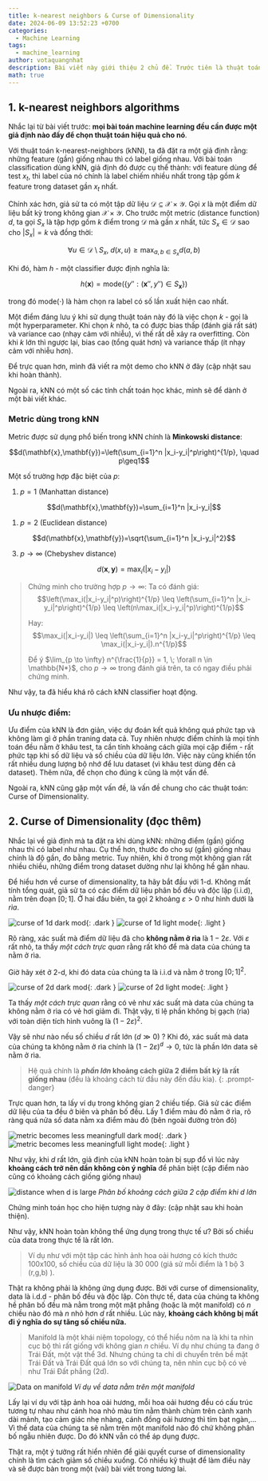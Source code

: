 ```yaml
---
title: k-nearest neighbors & Curse of Dimensionality
date: 2024-06-09 13:52:23 +0700
categories:
  - Machine Learning
tags:
  - machine_learning
author: votaquangnhat
description: Bài viết này giới thiệu 2 chủ đề. Trước tiên là thuật toán k-nearest neighbors và tập trung chủ yếu về classification. Ngoài ra còn dẫn dắt nói thêm về vấn đề curse of dimensionality
math: true
---
```

## 1. k-nearest neighbors algorithms

Nhắc lại từ bài viết trước: **mọi bài toán machine learning đều cần được một giả định nào đấy để chọn thuật toán hiệu quả cho nó**.

Với thuật toán k-nearest-neighbors (kNN), ta đã đặt ra một giả định rằng: những feature (gần) giống nhau thì có label giống nhau. Với bài toán classification dùng kNN, giả định đó được cụ thể thành: với feature dùng để test $x_t$, thì label của nó chính là label chiếm nhiều nhất trong tập gồm $k$ feature trong dataset gần $x_t$ nhất.


Chính xác hơn, giả sử ta có một tập dữ liệu $\mathcal{D} \subseteq \mathcal{X} \times \mathcal{Y}$. Gọi $x$ là một điểm dữ liệu bất kỳ trong không gian $\mathcal{X} \times \mathcal{Y}$. Cho trước một metric (distance function) $d$, ta gọi $S_x$ là tập hợp gồm $k$ điểm trong $\mathcal{D}$ mà gần $x$ nhất, tức $S_x \in \mathcal{D}$ sao cho $|S_x| = k$ và đồng thời:

$$\forall u \in \mathcal{D} \setminus S_x, \; d(x, u) \geq \max_{a, b \in S_x} d(a, b)$$

Khi đó, hàm $h$ - một classifier được định nghĩa là:

$$h(\mathbf{x})=\text{mode}(\{y'':(\mathbf{x}'',y'')\in S_\mathbf{x}\})$$

trong đó $\text{mode}(\cdot)$ là hàm chọn ra label có số lần xuất hiện cao nhất.

Một điểm đáng lưu ý khi sử dụng thuật toán này đó là việc chọn $k$ - gọi là một hyperparameter. Khi chọn $k$ nhỏ, ta có được bias thấp (đánh giá rất sát) và variance cao (nhạy cảm với nhiễu), vì thế rất dễ xảy ra overfitting. Còn khi $k$ lớn thì ngược lại, bias cao (tổng quát hơn) và variance thấp (ít nhạy cảm với nhiễu hơn).

Để trực quan hơn, mình đã viết ra một demo cho kNN ở đây (cập nhật sau khi hoàn thành).

Ngoài ra, kNN có một số các tính chất toán học khác, mình sẽ để dành ở một bài viết khác.

### Metric dùng trong kNN

Metric được sử dụng phổ biến trong kNN chính là **Minkowski distance**:

$$d(\mathbf{x},\mathbf{y})=\left(\sum_{i=1}^n |x_i-y_i|^p\right)^{1/p}, \quad p\geq1$$

Một số trường hợp đặc biệt của $p$:
1. $p = 1$ (Manhattan distance)

$$d(\mathbf{x},\mathbf{y})=\sum_{i=1}^n |x_i-y_i|$$

1. $p=2$ (Euclidean distance)

$$d(\mathbf{x},\mathbf{y})=\sqrt{\sum_{i=1}^n |x_i-y_i|^2}$$

3. $p \to \infty$ (Chebyshev distance)

$$d(\mathbf{x},\mathbf{y})=\max_i (|x_i-y_i|)$$

> Chứng minh cho trường hợp $p \to \infty$:
> Ta có đánh giá:
> $$\left(\max_i(|x_i-y_i|^p)\right)^{1/p} \leq \left(\sum_{i=1}^n |x_i-y_i|^p\right)^{1/p} \leq \left(n\max_i(|x_i-y_i|^p)\right)^{1/p}$$
> 
> Hay:
> $$\max_i(|x_i-y_i|) \leq \left(\sum_{i=1}^n |x_i-y_i|^p\right)^{1/p} \leq \max_i(|x_i-y_i|).n^{1/p}$$
> 
> Để ý $\lim_{p \to \infty} n^{\frac{1}{p}} = 1, \; \forall n \in \mathbb{N*}$, cho $p \to \infty$ trong đánh giá trên, ta có ngay điều phải chứng minh.

Như vậy, ta đã hiểu khá rõ cách kNN classifier hoạt động.

### Ưu nhược điểm:

Ưu điểm của kNN là đơn giản, việc dự đoán kết quả không quá phức tạp và không làm gì ở phần traning data cả. Tuy nhiên nhược điểm chính là mọi tính toán đều nằm ở khâu test, ta cần tính khoảng cách giữa mọi cặp điểm - rất phức tạp khi số dữ liệu và số chiều của dữ liệu lớn. Việc này cũng khiến tốn rất nhiều dung lượng bộ nhớ để lưu dataset (vì khâu test dùng đến cả dataset). Thêm nữa, để chọn cho đúng k cũng là một vấn đề.

Ngoài ra, kNN cũng gặp một vấn đề, là vấn đề chung cho các thuật toán: Curse of Dimensionality.
## 2. Curse of Dimensionality (đọc thêm)

Nhắc lại về giả định mà ta đặt ra khi dùng kNN: những điểm (gần) giống nhau thì có label như nhau. Cụ thể hơn, thước đo cho sự (gần) giống nhau chính là độ gần, đo bằng metric. Tuy nhiên, khi ở trong một không gian rất nhiều chiều, những điểm trong dataset dường như lại không hề gần nhau.

Để hiểu hơn về curse of dimensionality, ta hãy bắt đầu với 1-d. Không mất tính tổng quát, giả sử ta có các điểm dữ liệu phân bố đều và độc lập (i.i.d), nằm trên đoạn $[0;1]$. Ở hai đầu biên, ta gọi 2 khoảng $\varepsilon > 0$ như hình dưới là _rìa_.

![curse of 1d dark mod](https://raw.githubusercontent.com/nhatquang510/media/main/vtqn-blog/Attachments/curse-of-1d(dark).png){: .dark }
![curse of 1d light mode](https://raw.githubusercontent.com/nhatquang510/media/main/vtqn-blog/Attachments/curse-of-1d(light).png){: .light }

Rõ ràng, xác suất mà điểm dữ liệu đã cho **không nằm ở rìa** là $1-2\varepsilon$. Với $\varepsilon$ rất nhỏ, ta thấy _một cách trực quan_ rằng rất khó để mà data của chúng ta nằm ở rìa.

Giờ hãy xét ở 2-d, khi đó data của chúng ta là i.i.d và nằm ở trong $[0;1]^2$.

![curse of 2d dark mod](https://raw.githubusercontent.com/nhatquang510/media/main/vtqn-blog/Attachments/curse-of-2d(dark).png){: .dark }
![curse of 2d light mode](https://raw.githubusercontent.com/nhatquang510/media/main/vtqn-blog/Attachments/curse-of-2d(light).png){: .light }

Ta thấy _một cách trực quan_ rằng có vẻ như xác suất mà data của chúng ta không nằm ở rìa có vẻ hơi giảm đi. Thật vậy, tỉ lệ phần không bị gạch (rìa) với toàn diện tích hình vuông là $(1-2\varepsilon)^2$.

Vậy sẽ như nào nếu số chiều $d$ rất lớn ($d \gg 0$) ? Khi đó, xác suất mà data của chúng ta không nằm ở rìa chính là $(1-2\varepsilon)^d \to 0$, tức là phần lớn data sẽ nằm ở rìa.

> Hệ quả chính là **_phần lớn_ khoảng cách giữa 2 điểm bất kỳ là rất giống nhau** (đều là khoảng cách từ đầu này đến đầu kia).
{: .prompt-danger}

Trực quan hơn, ta lấy ví dụ trong không gian 2 chiều tiếp. Giả sử các điểm dữ liệu của ta đều ở biên và phân bố đều. Lấy 1 điểm màu đỏ nằm ở rìa, rõ ràng quá nửa số data nằm xa điểm màu đỏ (bên ngoài đường tròn đỏ)

![metric becomes less meaningfull dark mod](https://raw.githubusercontent.com/nhatquang510/media/main/vtqn-blog/Attachments/lessmeaning-metric-of-2d(dark).png){: .dark }
![metric becomes less meaningfull light mode](https://raw.githubusercontent.com/nhatquang510/media/main/vtqn-blog/Attachments/lessmeaning-metric-of-2d(light).png){: .light }

Như vậy, khi $d$ rất lớn, giả định của kNN hoàn toàn bị sụp đổ vì lúc này **khoảng cách trở nên dần không còn ý nghĩa** để phân biệt (cặp điểm nào cũng có khoảng cách giống giống nhau)

![distance when d is large](https://www.cs.cornell.edu/courses/cs4780/2024sp/lectures/images/c2/cursefigure.png)
_Phân bố khoảng cách giữa 2 cặp điểm khi $d$ lớn_

Chứng minh toán học cho hiện tượng này ở đây: (cập nhật sau khi hoàn thiện).

Như vậy, kNN hoàn toàn không thể ứng dụng trong thực tế ư? Bởi số chiều của data trong thực tế là rất lớn.
> Ví dụ như với một tập các hình ảnh hoa oải hương có kích thước 100x100, số chiều của dữ liệu là 30 000 (giả sử mỗi điểm là 1 bộ 3 (r,g,b) ).

Thật ra không phải là không ứng dụng được. Bởi với curse of dimensionality, data là i.d.d - phân bố đều và độc lập. Còn thực tế, data của chúng ta không hề phân bố đều mà nằm trong một mặt phẳng (hoặc là một manifold) có $n$ chiều nào đó mà $n$ nhỏ hơn $d$ rất nhiều. Lúc này, **khoảng cách không bị mất đi ý nghĩa do sự tăng số chiều nữa.**

> Manifold là một khái niệm topology, có thể hiểu nôm na là khi ta nhìn cục bộ thì rất giống với không gian $n$ chiều. Ví dụ như chúng ta đang ở Trái Đất, một vật thể 3d. Nhưng chúng ta chỉ di chuyển trên bề mặt Trái Đất và Trái Đất quá lớn so với chúng ta, nên nhìn cục bộ có vẻ như Trái Đất phẳng (2d).



![Data on manifold](https://www.wolfram.com/language/12/high-level-machine-learning/assets.en/learn-a-nonlinear-manifold-on-numeric-data/O_43.png)
_Ví dụ về data nằm trên một manifold_

Lấy lại ví dụ với tập ảnh hoa oải hương, mỗi hoa oải hương đều có cấu trúc tương tự nhau như cánh hoa nhỏ màu tím nằm thành chùm trên cành xanh dài mảnh, tạo cảm giác nhẹ nhàng, cánh đồng oải hương thì tím bạt ngàn,... Vì thế data của chúng ta sẽ nằm trên một manifold nào đó chứ không phân bố ngẫu nhiên được. Do đó kNN vẫn có thể áp dụng được.

Thật ra, một ý tưởng rất hiển nhiên để giải quyết curse of dimensionality chính là tìm cách giảm số chiều xuống. Có nhiều kỹ thuật để làm điều này và sẽ được bàn trong một (vài) bài viết trong tương lai.